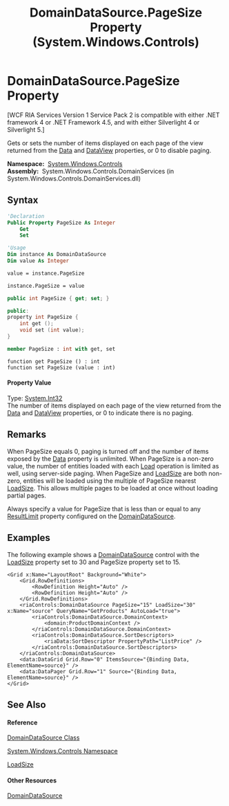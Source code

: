 ﻿---
title: DomainDataSource.PageSize Property  (System.Windows.Controls)
TOCTitle: PageSize Property
ms:assetid: P:System.Windows.Controls.DomainDataSource.PageSize
ms:mtpsurl: https://msdn.microsoft.com/en-us/library/system.windows.controls.domaindatasource.pagesize(v=VS.91)
ms:contentKeyID: 27195738
ms.date: 01/27/2012
mtps_version: v=VS.91
f1_keywords:
- System.Windows.Controls.DomainDataSource.PageSize
- System.Windows.Controls.DomainDataSource.get_PageSize
- System.Windows.Controls.DomainDataSource.set_PageSize
dev_langs:
- CSharp
- JScript
- VB
- XAML
- FSharp
- c++
api_location:
- System.Windows.Controls.DomainServices.dll
api_name:
- System.Windows.Controls.DomainDataSource.get_PageSize
- System.Windows.Controls.DomainDataSource.PageSize
- System.Windows.Controls.DomainDataSource.set_PageSize
api_type:
- Managed
topic_type:
- apiref
- kbSyntax
product_family_name: VS
ROBOTS: INDEX,FOLLOW
---

# DomainDataSource.PageSize Property

\[WCF RIA Services Version 1 Service Pack 2 is compatible with either .NET framework 4 or .NET Framework 4.5, and with either Silverlight 4 or Silverlight 5.\]

Gets or sets the number of items displayed on each page of the view returned from the [Data](ee707579\(v=vs.91\).md) and [DataView](ee707416\(v=vs.91\).md) properties, or 0 to disable paging.

**Namespace:**  [System.Windows.Controls](ms590941\(v=vs.91\).md)  
**Assembly:**  System.Windows.Controls.DomainServices (in System.Windows.Controls.DomainServices.dll)

## Syntax

``` vb
'Declaration
Public Property PageSize As Integer
    Get
    Set
```

``` vb
'Usage
Dim instance As DomainDataSource
Dim value As Integer

value = instance.PageSize

instance.PageSize = value
```

``` csharp
public int PageSize { get; set; }
```

``` c++
public:
property int PageSize {
    int get ();
    void set (int value);
}
```

``` fsharp
member PageSize : int with get, set
```

``` jscript
function get PageSize () : int
function set PageSize (value : int)
```

#### Property Value

Type: [System.Int32](https://msdn.microsoft.com/en-us/library/td2s409d)  
The number of items displayed on each page of the view returned from the [Data](ee707579\(v=vs.91\).md) and [DataView](ee707416\(v=vs.91\).md) properties, or 0 to indicate there is no paging.  

## Remarks

When PageSize equals 0, paging is turned off and the number of items exposed by the [Data](ee707579\(v=vs.91\).md) property is unlimited. When PageSize is a non-zero value, the number of entities loaded with each [Load](ee707956\(v=vs.91\).md) operation is limited as well, using server-side paging. When PageSize and [LoadSize](ee707740\(v=vs.91\).md) are both non-zero, entities will be loaded using the multiple of PageSize nearest [LoadSize](ee707740\(v=vs.91\).md). This allows multiple pages to be loaded at once without loading partial pages.

Always specify a value for PageSize that is less than or equal to any [ResultLimit](ff423062\(v=vs.91\).md) property configured on the [DomainDataSource](ee732901\(v=vs.91\).md).

## Examples

The following example shows a [DomainDataSource](ee732901\(v=vs.91\).md) control with the [LoadSize](ee707740\(v=vs.91\).md) property set to 30 and PageSize property set to 15.

``` xaml
<Grid x:Name="LayoutRoot" Background="White">  
    <Grid.RowDefinitions>
        <RowDefinition Height="Auto" />
        <RowDefinition Height="Auto" />
    </Grid.RowDefinitions>
    <riaControls:DomainDataSource PageSize="15" LoadSize="30" x:Name="source" QueryName="GetProducts" AutoLoad="true">
        <riaControls:DomainDataSource.DomainContext>
            <domain:ProductDomainContext />
        </riaControls:DomainDataSource.DomainContext>
        <riaControls:DomainDataSource.SortDescriptors>
            <riaData:SortDescriptor PropertyPath="ListPrice" />
        </riaControls:DomainDataSource.SortDescriptors>
    </riaControls:DomainDataSource>
    <data:DataGrid Grid.Row="0" ItemsSource="{Binding Data, ElementName=source}" />
    <data:DataPager Grid.Row="1" Source="{Binding Data, ElementName=source}" />
</Grid>
```

## See Also

#### Reference

[DomainDataSource Class](ee732901\(v=vs.91\).md)

[System.Windows.Controls Namespace](ms590941\(v=vs.91\).md)

[LoadSize](ee707740\(v=vs.91\).md)

#### Other Resources

[DomainDataSource](ee707363\(v=vs.91\).md)


